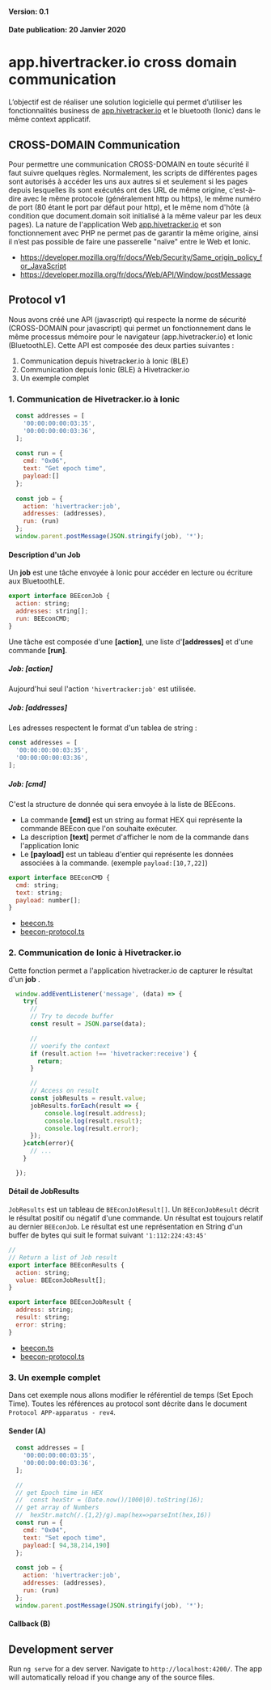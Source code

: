 #### Version: 0.1
#### Date publication: 20 Janvier 2020


# app.hivertracker.io cross domain communication
L’objectif est de réaliser une solution logicielle qui permet d’utiliser les fonctionnalités business de [app.hivetracker.io](app.hivetracker.io) et le bluetooth (Ionic) dans le même context applicatif. 

## CROSS-DOMAIN Communication
Pour permettre une communication CROSS-DOMAIN en toute sécurité il faut suivre quelques règles. Normalement, les scripts de différentes pages sont autorisés à accéder les uns aux autres si et seulement si les pages depuis lesquelles ils sont exécutés ont des URL de même origine, c'est-à-dire avec le même protocole (généralement http ou https), le même numéro de port (80 étant le port par défaut pour  http), et le même nom d'hôte (à condition que document.domain soit initialisé à la même valeur par les deux pages).
 La nature de l'application Web [app.hivetracker.io](app.hivetracker.io) et son fonctionnement avec PHP ne permet pas de garantir la même origine, ainsi il n’est pas possible de faire une passerelle "naïve" entre le Web et Ionic.


* https://developer.mozilla.org/fr/docs/Web/Security/Same_origin_policy_for_JavaScript
* https://developer.mozilla.org/fr/docs/Web/API/Window/postMessage

## Protocol v1
Nous avons créé une API (javascript) qui respecte la norme de sécurité (CROSS-DOMAIN pour javascript) qui permet un fonctionnement dans le même processus mémoire pour le navigateur (app.hivetracker.io) et Ionic (BluetoothLE). Cette API est composée des deux parties suivantes :

1. Communication depuis hivetracker.io à Ionic (BLE)
2. Communication depuis Ionic (BLE) à Hivetracker.io 
3. Un exemple complet

### 1. Communication de Hivetracker.io à Ionic
``` js
  const addresses = [
    '00:00:00:00:03:35',
    '00:00:00:00:03:36',
  ];
  
  const run = {
    cmd: "0x06",
    text: "Get epoch time",
    payload:[]
  };
  
  const job = {
    action: 'hivertracker:job',
    addresses: (addresses),
    run: (run)
  };
  window.parent.postMessage(JSON.stringify(job), '*');
```

#### Description d'un Job
Un **job** est une tâche envoyée à Ionic pour accéder en lecture ou écriture aux BluetoothLE.

``` js
export interface BEEconJob {
  action: string;
  addresses: string[];
  run: BEEconCMD;
}
``` 
Une tâche est composée d'une **[action]**, une liste d'**[addresses]** et d'une commande **[run]**.

##### Job: [action] 
Aujourd'hui seul l'action `'hivertracker:job'` est utilisée.

##### Job: [addresses]
Les adresses respectent le format d'un tablea de string :
``` js
const addresses = [
  '00:00:00:00:03:35',
  '00:00:00:00:03:36',
];
``` 

##### Job: [cmd]
C'est la structure de donnée qui sera envoyée à la liste de BEEcons. 
* La commande **[cmd]** est un string au format HEX qui représente la commande BEEcon que l'on souhaite exécuter.
* La description **[text]** permet d'afficher le nom de la commande dans l'application Ionic
* Le **[payload]** est un tableau d'entier qui représente les données associées à la commande. (exemple `payload:[10,7,22]`)

``` js
export interface BEEconCMD {
  cmd: string;
  text: string;
  payload: number[];
}
``` 

* [beecon.ts](src/app/beecon.ts) 
* [beecon-protocol.ts](src/app/beecon-protocol.ts)

### 2. Communication de Ionic à Hivetracker.io
Cette fonction permet a l'application hivetracker.io de capturer le résultat d'un **job** .


``` js
  window.addEventListener('message', (data) => {
    try{
      //
      // Try to decode buffer
      const result = JSON.parse(data);

      //
      // voerify the context
      if (result.action !== 'hivetracker:receive') {
        return;
      }

      //
      // Access on result 
      const jobResults = result.value;
      jobResults.forEach(result => {
          console.log(result.address);
          console.log(result.result);
          console.log(result.error);
      });
    }catch(error){
      // ...
    }

  });
``` 

#### Détail de JobResults
`JobResults` est un  tableau de `BEEconJobResult[]`. Un `BEEconJobResult` décrit le résultat positif ou négatif d'une commande. Un résultat est toujours relatif au dernier `BEEconJob`.
Le résultat est une représentation en String d'un buffer de bytes qui suit le format suivant `'1:112:224:43:45'`


``` js
//
// Return a list of Job result
export interface BEEconResults {
  action: string;
  value: BEEconJobResult[];
}

export interface BEEconJobResult {
  address: string;
  result: string;
  error: string;
}
``` 

* [beecon.ts](src/app/beecon.ts) 
* [beecon-protocol.ts](src/app/beecon-protocol.ts)


### 3. Un exemple complet
Dans cet exemple nous allons modifier le référentiel de temps (Set Epoch Time). Toutes les références au protocol sont décrite dans le document `Protocol APP-apparatus - rev4`.

#### Sender (A)
``` js
  const addresses = [
    '00:00:00:00:03:35',
    '00:00:00:00:03:36',
  ];

  //
  // get Epoch time in HEX 
  //  const hexStr = (Date.now()/1000|0).toString(16);
  // get array of Numbers 
  //  hexStr.match(/.{1,2}/g).map(hex=>parseInt(hex,16))
  const run = {
    cmd: "0x04",
    text: "Set epoch time",
    payload:[ 94,38,214,190]
  };
  
  const job = {
    action: 'hivertracker:job',
    addresses: (addresses),
    run: (run)
  };
  window.parent.postMessage(JSON.stringify(job), '*');
```
#### Callback (B)





## Development server

Run `ng serve` for a dev server. Navigate to `http://localhost:4200/`. The app will automatically reload if you change any of the source files.


